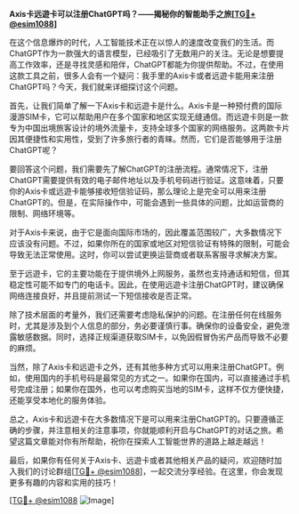 **Axis卡远遊卡可以注册ChatGPT吗？——揭秘你的智能助手之旅[[TG💪+ @esim1088](https://t.me/s/esim1088)]**

在这个信息爆炸的时代，人工智能技术正在以惊人的速度改变我们的生活。而ChatGPT作为一款强大的语言模型，已经吸引了无数用户的关注。无论是想要提高工作效率，还是寻找灵感和陪伴，ChatGPT都能为你提供帮助。不过，在使用这款工具之前，很多人会有一个疑问：我手里的Axis卡或者远遊卡能用来注册ChatGPT吗？今天，我们就来详细探讨这个问题。

首先，让我们简单了解一下Axis卡和远遊卡是什么。Axis卡是一种预付费的国际漫游SIM卡，它可以帮助用户在多个国家和地区实现无缝通信。而远遊卡则是一款专为中国出境旅客设计的境外流量卡，支持全球多个国家的网络服务。这两款卡片因其便捷性和实用性，受到了许多旅行者的青睐。然而，它们是否能够用于注册ChatGPT呢？

要回答这个问题，我们需要先了解ChatGPT的注册流程。通常情况下，注册ChatGPT需要提供有效的电子邮件地址以及手机号码进行验证。这意味着，只要你的Axis卡或远遊卡能够接收短信验证码，那么理论上是完全可以用来注册ChatGPT的。但是，在实际操作中，可能会遇到一些具体的问题，比如运营商的限制、网络环境等。

对于Axis卡来说，由于它是面向国际市场的，因此覆盖范围较广，大多数情况下应该没有问题。不过，如果你所在的国家或地区对短信验证有特殊的限制，可能会导致无法正常使用。这时，你可以尝试更换运营商或者联系客服寻求解决方案。

至于远遊卡，它的主要功能在于提供境外上网服务，虽然也支持通话和短信，但其稳定性可能不如专门的电话卡。因此，在使用远遊卡注册ChatGPT时，建议确保网络连接良好，并且提前测试一下短信接收是否正常。

除了技术层面的考量外，我们还需要考虑隐私保护的问题。在注册任何在线服务时，尤其是涉及到个人信息的部分，务必要谨慎行事。确保你的设备安全，避免泄露敏感数据。同时，选择正规渠道获取SIM卡，以免因假冒伪劣产品而导致不必要的麻烦。

当然，除了Axis卡和远遊卡之外，还有其他多种方式可以用来注册ChatGPT。例如，使用国内的手机号码是最常见的方式之一。如果你在国内，可以直接通过手机号完成注册；如果你在国外，也可以考虑购买当地的SIM卡，这样不仅方便快捷，还能享受本地化的服务体验。

总之，Axis卡和远遊卡在大多数情况下是可以用来注册ChatGPT的。只要遵循正确的步骤，并注意相关的注意事项，你就能顺利开启与ChatGPT的对话之旅。希望这篇文章能对你有所帮助，祝你在探索人工智能世界的道路上越走越远！

最后，如果你有任何关于Axis卡、远遊卡或者其他相关产品的疑问，欢迎随时加入我们的讨论群组[[TG💪+ @esim1088](https://t.me/s/esim1088)]，一起交流分享经验。在这里，你会发现更多有趣的内容和实用的技巧！

[[TG💪+ @esim1088](https://t.me/s/esim1088) ![Image](https://i.postimg.cc/4NQfJmqS/Snipaste-2025-05-13-00-14-12.png)]